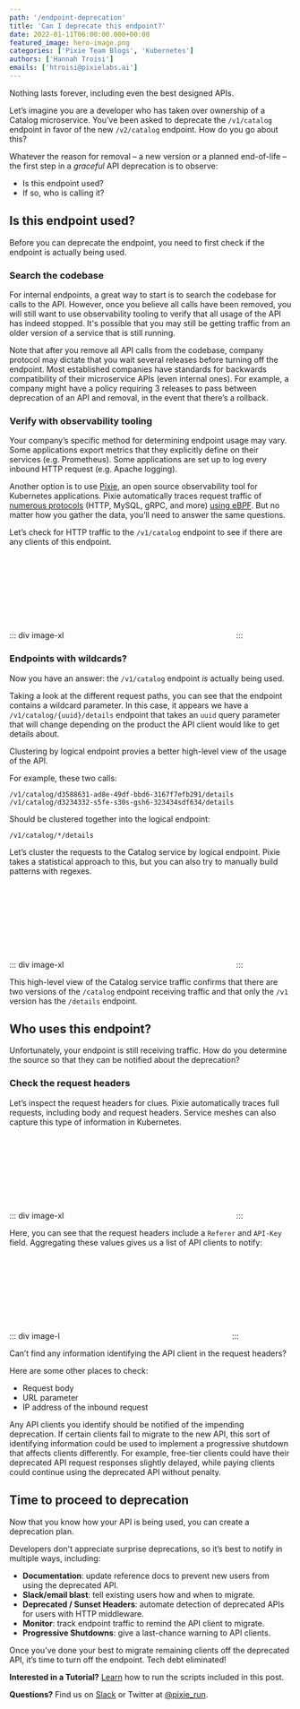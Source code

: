 ```yaml
---
path: '/endpoint-deprecation'
title: 'Can I deprecate this endpoint?'
date: 2022-01-11T06:00:00.000+00:00
featured_image: hero-image.png
categories: ['Pixie Team Blogs', 'Kubernetes']
authors: ['Hannah Troisi']
emails: ['htroisi@pixielabs.ai']
---
```


Nothing lasts forever, including even the best designed APIs.

Let’s imagine you are a developer who has taken over ownership of a Catalog microservice. You’ve been asked to deprecate the `/v1/catalog` endpoint in favor of the new `/v2/catalog` endpoint. How do you go about this?

Whatever the reason for removal – a new version or a planned end-of-life – the first step in a _graceful_ API deprecation is to observe:

- Is this endpoint used?
- If so, who is calling it?

## Is this endpoint used?

Before you can deprecate the endpoint, you need to first check if the endpoint is actually being used.

### Search the codebase

For internal endpoints, a great way to start is to search the codebase for calls to the API. However, once you believe all calls have been removed, you will still want to use observability tooling to verify that all usage of the API has indeed stopped. It's possible that you may still be getting traffic from an older version of a service that is still running.

Note that after you remove all API calls from the codebase, company protocol may dictate that you wait several releases before turning off the endpoint. Most established companies have standards for backwards compatibility of their microservice APIs (even internal ones). For example, a company might have a policy requiring 3 releases to pass between deprecation of an API and removal, in the event that there’s a rollback.

### Verify with observability tooling

Your company’s specific method for determining endpoint usage may vary. Some applications export metrics that they explicitly define on their services (e.g. Prometheus). Some applications are set up to log every inbound HTTP request (e.g. Apache logging).

Another option is to use [Pixie](https://github.com/pixie-io/pixie), an open source observability tool for Kubernetes applications. Pixie automatically traces request traffic of [numerous protocols](https://docs.px.dev/about-pixie/data-sources/) (HTTP, MySQL, gRPC, and more) [using eBPF](https://docs.px.dev/about-pixie/pixie-ebpf/). But no matter how you gather the data, you’ll need to answer the same questions.

Let’s check for HTTP traffic to the `/v1/catalog` endpoint to see if there are any clients of this endpoint.

::: div image-xl
<svg title='Output of a PxL script showing all HTTP/2 traffic sent to a specific service.' src='service-traffic.png' />
:::

### Endpoints with wildcards?

Now you have an answer: the  `/v1/catalog` endpoint _is_ actually being used.

Taking a look at the different request paths, you can see that the endpoint contains a wildcard parameter. In this case, it appears we have a `/v1/catalog/{uuid}/details` endpoint that takes an `uuid` query parameter that will change depending on the product the API client would like to get details about.

Clustering by logical endpoint provies a better high-level view of the usage of the API.

For example, these two calls:

```
/v1/catalog/d3588631-ad8e-49df-bbd6-3167f7efb291/details
/v1/catalog/d3234332-s5fe-s30s-gsh6-323434sdf634/details
```

Should be clustered together into the logical endpoint:

```
/v1/catalog/*/details
```

Let’s cluster the requests to the Catalog service by logical endpoint. Pixie takes a statistical approach to this, but you can also try to manually build patterns with regexes.

::: div image-xl
<svg title='Output of PxL script showing all endpoints for a specific service, with high-level latency, error and throughput statistics.' src='service-endpoint-summary.png' />
:::

This high-level view of the Catalog service traffic confirms that there are two versions of the `/catalog` endpoint receiving traffic and that only the `/v1` version has the `/details` endpoint.

## Who uses this endpoint?

Unfortunately, your endpoint is still receiving traffic. How do you determine the source so that they can be notified about the deprecation?

### Check the request headers

Let’s inspect the request headers for clues. Pixie automatically traces full requests, including body and request headers. Service meshes can also capture this type of information in Kubernetes.

::: div image-xl
<svg title='Output of a PxL script showing all HTTP/2 traffic to a specific endpoint (with the request headers expanded in JSON form).' src='request-headers.png' />
:::

Here, you can see that the request headers include a `Referer` and `API-Key` field. Aggregating these values gives us a list of API clients to notify:

::: div image-l
<svg title='Output of a PxL script listing unique values for the request header `Referer` and `API-Key` fields.' src='req-header-values.png' />
:::

Can’t find any information identifying the API client in the request headers?

Here are some other places to check:

- Request body
- URL parameter
- IP address of the inbound request

Any API clients you identify should be notified of the impending deprecation. If certain clients fail to migrate to the new API, this sort of identifying information could be used to implement a progressive shutdown that affects clients differently. For example, free-tier clients could have their deprecated API request responses slightly delayed, while paying clients could continue using the deprecated API without penalty.

## Time to proceed to deprecation

Now that you know how your API is being used, you can create a deprecation plan.

Developers don't appreciate surprise deprecations, so it’s best to notify in multiple ways, including:

- **Documentation**: update reference docs to prevent new users from using the deprecated API.
- **Slack/email blast**: tell existing users how and when to migrate.
- **Deprecated / Sunset Headers**: automate detection of deprecated APIs for users with HTTP middleware.
- **Monitor**: track endpoint traffic to remind the API client to migrate.
- **Progressive Shutdowns**: give a last-chance warning to API clients.

Once you’ve done your best to migrate remaining clients off the deprecated API, it’s time to turn off the endpoint. Tech debt eliminated!

**Interested in a Tutorial?** [Learn](https://github.com/pixie-io/pixie-demos/endpoint-deprecation) how to run the scripts included in this post.

**Questions?** Find us on [Slack](https://slackin.px.dev/) or Twitter at [@pixie_run](https://twitter.com/pixie_run).
